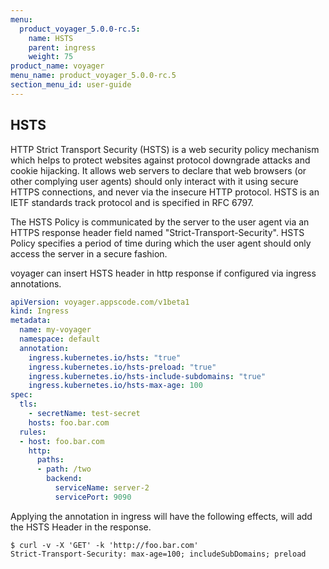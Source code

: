 ```yaml
---
menu:
  product_voyager_5.0.0-rc.5:
    name: HSTS
    parent: ingress
    weight: 75
product_name: voyager
menu_name: product_voyager_5.0.0-rc.5
section_menu_id: user-guide
---
```



## HSTS
HTTP Strict Transport Security (HSTS) is a web security policy mechanism which helps to protect
websites against protocol downgrade attacks and cookie hijacking. It allows web servers to
declare that web browsers (or other complying user agents) should only interact with it using secure
HTTPS connections, and never via the insecure HTTP protocol. HSTS is an IETF standards track protocol and is specified in RFC 6797.

The HSTS Policy is communicated by the server to the user agent via an HTTPS response header field named "Strict-Transport-Security".
HSTS Policy specifies a period of time during which the user agent should only access the server in a secure fashion.

voyager can insert HSTS header in http response if configured via ingress annotations.

```yaml
apiVersion: voyager.appscode.com/v1beta1
kind: Ingress
metadata:
  name: my-voyager
  namespace: default
  annotation:
    ingress.kubernetes.io/hsts: "true"
    ingress.kubernetes.io/hsts-preload: "true"
    ingress.kubernetes.io/hsts-include-subdomains: "true"
    ingress.kubernetes.io/hsts-max-age: 100
spec:
  tls:
    - secretName: test-secret
    hosts: foo.bar.com
  rules:
  - host: foo.bar.com
    http:
      paths:
      - path: /two
        backend:
          serviceName: server-2
          servicePort: 9090
```

Applying the annotation in ingress will have the following effects, will add the HSTS Header in the response.
```console
$ curl -v -X 'GET' -k 'http://foo.bar.com'
Strict-Transport-Security: max-age=100; includeSubDomains; preload
```

